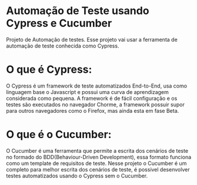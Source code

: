 # Automação de Teste usando Cypress e Cucumber
Projeto de Automação de testes. Esse projeto vai usar a ferramenta de automação de teste conhecida como Cypress.

# O que é Cypress:
O Cypress é um framework de teste automatizados End-to-End, usa como linguagem base o Javascript e possui uma curva de aprendizagem considerada como pequena. A framework é de fácil configuração e os testes são executados no navegador Chorme, a framework possuir supor para outros navegadores como o Firefox, mas ainda esta em fase Beta.

# O que é o Cucumber:
O Cucumber é uma ferramenta que permite a escrita dos cenários de teste no formado do BDD(Behaviour-Driven Development), essa formato funciona como um template de requisitos de teste. Nesse projeto o Cucumber é um completo para melhor escrita dos cenários de teste, é possivel desenvolver testes automatizados usando o Cypress sem o Cucumber.
